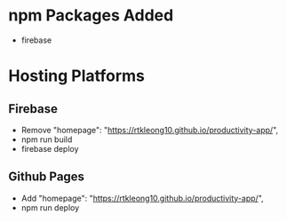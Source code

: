 # npm Packages Added
- firebase

# Hosting Platforms
## Firebase
- Remove "homepage": "https://rtkleong10.github.io/productivity-app/",
- npm run build
- firebase deploy

## Github Pages
- Add "homepage": "https://rtkleong10.github.io/productivity-app/",
- npm run deploy